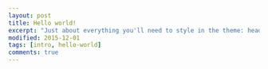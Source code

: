 ```yaml
---
layout: post
title: Hello world!
excerpt: "Just about everything you'll need to style in the theme: headings, paragraphs, blockquotes, tables, code blocks, and more."
modified: 2015-12-01
tags: [intro, hello-world]
comments: true
---
```


<!-- <section id="table-of-contents" class="toc">
  <header>
    <h3>Overview</h3>
  </header>
<div id="drawer" markdown="1">
*  Auto generated table of contents
{:toc}
</div>
</section> --><!-- /#table-of-contents -->
